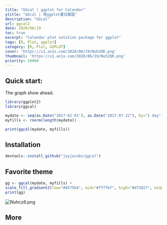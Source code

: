 ```yaml
---
title: "GGcal | ggplot for Calendar"
ytitle: "GGcal | 用ggplot畫日曆圖"
description: "GGcal"
url: ggcal2
date: 2020/06/19
toc: true
excerpt: "Calendar plot solution package for ggplot"
tags: [R, Plot, ggplot]
category: [R, Plot, GGPLOT]
cover: 'https://s1.ax1x.com/2020/06/19/Nuh2QK.png'
thumbnail: 'https://s1.ax1x.com/2020/06/19/Nuh2QK.png'
priority: 10000
---
```


## Quick start:
The graph show ahead. 
```r
library(ggplot2)
library(ggcal)

mydate <- seq(as.Date("2017-02-01"), as.Date("2017-07-22"), by="1 day")
myfills <- rnorm(length(mydate))

print(ggcal(mydate, myfills))
```

<a name="LOqVj"></a>
## Installation

```r
devtools::install_github("jayjacobs/ggcal")
```


<a name="favorite"></a>
## Favorite theme

```r
gg <- ggcal(mydate, myfills) +
scale_fill_gradient2(low="#4575b4", mid="#ffffbf", high="#d73027", midpoint=0)
print(gg)
```

![Nuhcz6.png](https://s1.ax1x.com/2020/06/19/Nuhcz6.png)

<a name="FG8Ad"></a>
## More
